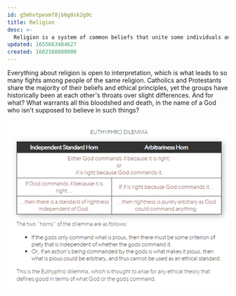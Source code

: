 ```yaml
---
id: g5mhvtpevmf8jb6g8sk2g9c
title: Religion
desc: >-
  Religion is a system of common beliefs that unite some individuals and pit others against each other.
updated: 1655663484627
created: 1602388800000
---
```


Everything about religion is open to interpretation, which is what leads to so many fights among people of the same religion. Catholics and Protestants share the majority of their beliefs and ethical principles, yet the groups have historically been at each other's throats over slight differences. And for what? What warrants all this bloodshed and death, in the name of a God who isn't supposed to believe in such things?

![Euthyphro Dilemma](./assets/images/euthyphro_dilemma.png)

